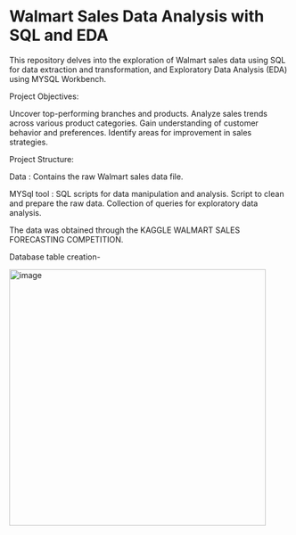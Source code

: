 # Walmart Sales Data Analysis with SQL and EDA

This repository delves into the exploration of Walmart sales data using SQL
for data extraction and transformation, and Exploratory Data Analysis (EDA) using MYSQL Workbench.

Project Objectives:

Uncover top-performing branches and products.
Analyze sales trends across various product categories.
Gain understanding of customer behavior and preferences.
Identify areas for improvement in sales strategies.

Project Structure:

Data : Contains the raw Walmart sales data file.

MYSql tool : SQL scripts for data manipulation and analysis.
Script to clean and prepare the raw data. Collection of queries for exploratory data analysis.

The data was obtained through the KAGGLE WALMART SALES FORECASTING COMPETITION.

Database table creation-

<img width="460" alt="image" src="https://github.com/Banti133/Walmart_Sales_Analysis-/assets/134291468/4ac5fb51-845c-4f9a-a14a-badf35d313c9">
